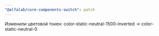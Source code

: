 ```yaml
---
"@alfalab/core-components-switch": patch
---
```


Изменили цветовой токен: color-static-neutral-1500-inverted -> color-static-neutral-0
